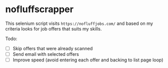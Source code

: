 # nofluffscrapper

This selenium script visits `https://nofluffjobs.com/` and based on my criteria looks for job offers that suits my skills.


Todo:
- [ ] Skip offers that were already scanned
- [ ] Send email with selected offers
- [ ] Improve speed (avoid entering each offer and backing to list page loop)